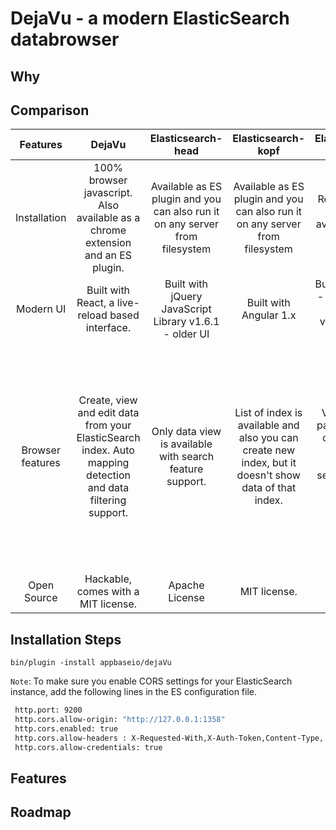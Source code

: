 DejaVu - a modern ElasticSearch databrowser
====

## Why

## Comparison

|     Features     |                                                    DejaVu                                                    | Elasticsearch-head | Elasticsearch-kopf | Elasticsearch-browser |                                 Kibana                                |
|:----------------:|:------------------------------------------------------------------------------------------------------------:|:------------------:|:------------------:|:---------------------:|:---------------------------------------------------------------------:|
| Installation     | 100% browser javascript. Also available as a chrome extension and an ES plugin.      | Available as ES plugin and you can also run it on any server from filesystem |  Available as ES plugin and you can also run it on any server from filesystem  | Readme is not updated. available as ES plugin. | A server client setup. Uses an ElasticSearch index to store metadata. |
| Modern UI        | Built with React, a live-reload based interface.                                                  | Built with jQuery JavaScript Library v1.6.1 - older UI                   | Built with Angular 1.x               | Built with ExtJs - in UI there is only table view, nothing else                      |                                                                       |
| Browser features | Create, view and edit data from your ElasticSearch index. Auto mapping detection and data filtering support. |             Only data view is available with search feature support. | List of index is available and also you can create new index, but it doesn't show data of that index.                   |  View data of particular type of particular index is available, search feature is also supported.                     | Data Discover, data visulizar is available which display the data with search support and also field mapping is available with which you can update field type and other options.  |
| Open Source      | Hackable, comes with a MIT license.                                                                          |  Apache License               |       MIT license.             |   Apache License                    |                                                                       |

## Installation Steps

``bin/plugin -install appbaseio/dejaVu``

``Note``: To make sure you enable CORS settings for your ElasticSearch instance, add the following lines in the ES configuration file.

```sh
 http.port: 9200
 http.cors.allow-origin: "http://127.0.0.1:1358"
 http.cors.enabled: true
 http.cors.allow-headers : X-Requested-With,X-Auth-Token,Content-Type, Content-Length, Authorization
 http.cors.allow-credentials: true
```

## Features

## Roadmap
